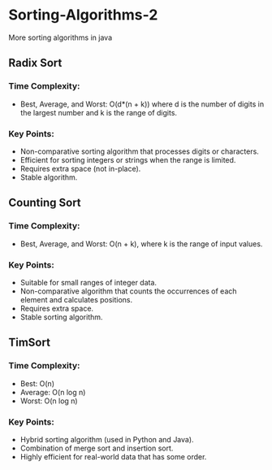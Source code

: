# Sorting-Algorithms-2
More sorting algorithms in java 

## Radix Sort
### Time Complexity:
- Best, Average, and Worst: O(d*(n + k)) where d is the number of digits in the largest number and k is the range of digits.
### Key Points:
- Non-comparative sorting algorithm that processes digits or characters.
- Efficient for sorting integers or strings when the range is limited.
- Requires extra space (not in-place).
- Stable algorithm.

## Counting Sort
### Time Complexity:
- Best, Average, and Worst: O(n + k), where k is the range of input values.
### Key Points:
- Suitable for small ranges of integer data.
- Non-comparative algorithm that counts the occurrences of each element and calculates positions.
- Requires extra space.
- Stable sorting algorithm.

## TimSort
### Time Complexity:
- Best: O(n)
- Average: O(n log n)
- Worst: O(n log n)
### Key Points:
- Hybrid sorting algorithm (used in Python and Java).
- Combination of merge sort and insertion sort.
- Highly efficient for real-world data that has some order.
